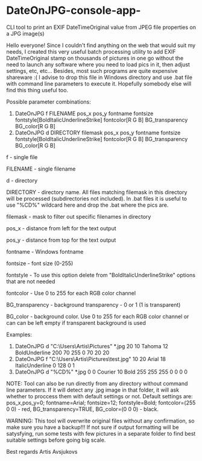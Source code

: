 DateOnJPG-console-app-
======================

CLI tool to print an EXIF DateTimeOriginal value from JPEG file properties on a JPG image(s)

Hello everyone!
Since I couldn't find anything on the web that would suit my needs, I created this very useful batch processing utility to add EXIF DateTimeOriginal stamp on thousands of pictures in one go without the need to launch any software where you need to load pics in it, then adjust settings, etc, etc... Besides, most such programs are quite expensive shareware :( I advise to drop this file in Windows directory and use .bat file with command line parameters to execute it. Hopefully somebody else will find this thing useful too.

Possible parameter combinations:
1) DateOnJPG f FILENAME pos_x pos_y fontname fontsize fontstyle[BoldItalicUnderlineStrike] fontcolor[R G B] BG_transparency BG_color[R G B]
2) DateOnJPG d DIRECTORY filemask pos_x pos_y fontname fontsize fontstyle[BoldItalicUnderlineStrike] fontcolor[R G B] BG_transparency BG_color[R G B]

f - single file

FILENAME - single filename

d - directory

DIRECTORY - directory name. All files matching filemask in this directory will be processed (subdirectories not included). In .bat files it is useful to use "%CD%" wildcard here and drop the .bat where the pics are.

filemask - mask to filter out specific filenames in directory

pos_x - distance from left for the text output

pos_y - distance from top for the text output

fontname - Windows fontname

fontsize - font size (0-255)

fontstyle - To use this option delete from "BoldItalicUnderlineStrike" options that are not needed

fontcolor - Use 0 to 255 for each RGB color channel

BG_transparency - background transparency - 0 or 1 (1 is transparent)

BG_color - background color. Use 0 to 255 for each RGB color channel or can can be left empty if transparent background is used

Examples:
1) DateOnJPG d "C:\Users\Artis\Pictures" *.jpg 20 10 Tahoma 12 BoldUnderline 200 70 255 0 70 20 20
2) DateOnJPG f "C:\Users\Artis\Pictures\test.jpg" 10 20 Arial 18 ItalicUnderline 0 128 0 1
3) DateOnJPG d "%CD%" *.jpg 0 0 Courier 10 Bold 255 255 255 0 0 0 0

NOTE: 	Tool can also be run directly from any directory without command line parameters. If it will detect any .jpg image in that folder, it will ask whether to proccess them with default settings or not.
	Default settings are: pos_x,pos_y=0; fontname=Arial; fontsize=12; fontstyle=Bold; fontcolor=(255 0 0) - red, BG_transparency=TRUE, BG_color=(0 0 0) - black. 

WARNING: This tool will overwrite original files without any confirmation, so make sure you have a backup!!!
         If not sure if output formatting will be satysfying, run some tests with few pictures in a separate folder to find best suitable settings before going big scale.

Best regards
Artis Avsjukovs
